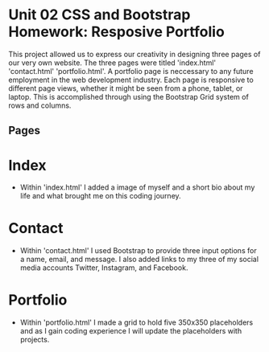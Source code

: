 # Unit 02 CSS and Bootstrap Homework: Resposive Portfolio

This project allowed us to express our creativity in designing three pages of our very own website. The three pages were titled 'index.html' 'contact.html' 'portfolio.html'. A portfolio page is neccessary to any future employment in the web development industry. Each page is responsive to different page views, whether it might be seen from a phone, tablet, or laptop. This is accomplished through using the Bootstrap Grid system of rows and columns. 


## Pages

# Index

* Within 'index.html' I added a image of myself and a short bio about my life and what brought me on this coding journey. 

# Contact

* Within 'contact.html' I used Bootstrap to provide three input options for a name, email, and message. I also added links to my three of my social media accounts Twitter, Instagram, and Facebook. 

# Portfolio

* Within 'portfolio.html' I made a grid to hold five 350x350 placeholders and as I gain coding experience I will update the placeholders with projects. 




